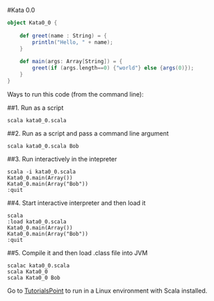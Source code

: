#Kata 0.0

```scala
object Kata0_0 {
    
    def greet(name : String) = {
        println("Hello, " + name);
    }
    
    def main(args: Array[String]) = {
        greet(if (args.length==0) {"world"} else {args(0)});
    }
}
```

Ways to run this code (from the command line):

##1. Run as a script
```
scala kata0_0.scala
```

##2. Run as a script and pass a command line argument
```
scala kata0_0.scala Bob
```

##3. Run interactively in the intepreter  
```
scala -i kata0_0.scala  
Kata0_0.main(Array())  
Kata0_0.main(Array("Bob"))  
:quit  
```

##4. Start interactive interpreter and then load it  
```
scala  
:load kata0_0.scala  
Kata0_0.main(Array())  
Kata0_0.main(Array("Bob"))  
:quit  
```
##5. Compile it and then load .class file into JVM
```
scalac kata0_0.scala  
scala Kata0_0  
scala Kata0_0 Bob
```

Go to [TutorialsPoint](http://goo.gl/4SvaIg) to run in a Linux environment with Scala installed.
